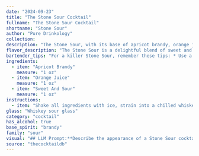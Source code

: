 ```yaml
---
date: "2024-09-23"
title: "The Stone Sour Cocktail"
fullname: "The Stone Sour Cocktail"
shortname: "Stone Sour"
author: "Pure Drinkology"
collection:
description: "The Stone Sour, with its base of apricot brandy, orange juice, and sweet & sour mix, is a classic Sour cocktail.  Dating back to the 19th century, Sours were a popular choice in saloons and were often tailored to the available ingredients, creating a range of unique variations like the Stone Sour. "
flavor_description: "The Stone Sour is a delightful blend of sweet and tart. Apricot brandy brings a warm, fruity sweetness, while orange juice adds a vibrant citrus kick. The sweet and sour mix balances the flavors, resulting in a refreshing and slightly tangy cocktail that is both smooth and complex.  "
bartender_tips: "For a killer Stone Sour, remember these tips: * Use a good quality Apricot Brandy for a richer flavor.* Freshly squeezed orange juice is key, avoid bottled.* Don't be shy with the sweet and sour mix, it balances the tartness.* Shake well with ice for a frosty, refreshing drink.* Garnish with a Luxardo cherry and a twist of orange peel. "
ingredients:
  - item: "Apricot Brandy"
    measure: "1 oz"
  - item: "Orange Juice"
    measure: "1 oz"
  - item: "Sweet And Sour"
    measure: "1 oz"
instructions:
  - item: "Shake all ingredients with ice, strain into a chilled whiskey sour glass, and serve."
glass: "Whiskey sour glass"
category: "cocktail"
has_alcohol: true
base_spirit: "brandy"
family: "sour"
visual: "## LLM Prompt:**Describe the appearance of a Stone Sour cocktail, considering the following elements:*** **Color:**  The drink is a blend of apricot brandy, orange juice, and sweet and sour mix. What color does this combination create? Is it vibrant, muted, or somewhere in between? * **Transparency:** Is the drink clear, cloudy, or somewhere in between? * **Texture:** Does the drink have a smooth, frothy, or layered appearance? * **Garnish:**  The Stone Sour is often garnished with an orange slice or cherry. How does the garnish contribute to the overall visual appeal of the cocktail?**Example:**A Stone Sour is a vibrant, amber-hued cocktail. The orange juice contributes a slight cloudiness to the drink, making it appear slightly opaque. It is typically served in a rocks glass with a smooth texture and a gentle layer of foam on top. An orange slice perched on the rim adds a splash of color and a refreshing aroma. "
source: "thecocktaildb"
---
```


